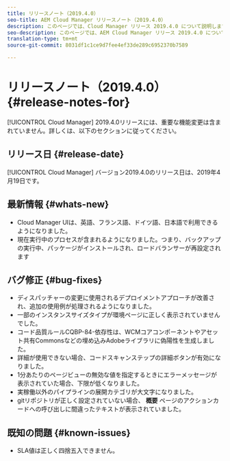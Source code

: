 ```yaml
---
title: リリースノート（2019.4.0）
seo-title: AEM Cloud Manager リリースノート（2019.4.0）
description: このページでは、Cloud Manager リリース 2019.4.0 について説明します。
seo-description: このページでは、AEM Cloud Manager リリース 2019.4.0 について説明します。
translation-type: tm+mt
source-git-commit: 8031df1c1ce9d7fee4ef33de289c6952370b7589

---
```



# リリースノート（2019.4.0） {#release-notes-for}

[!UICONTROL Cloud Manager] 2019.4.0リリースには、重要な機能変更は含まれていません。詳しくは、以下のセクションに従ってください。

## リリース日 {#release-date}

[!UICONTROL Cloud Manager] バージョン2019.4.0のリリース日は、2019年4月19日です。

## 最新情報 {#whats-new}

* Cloud Manager UIは、英語、フランス語、ドイツ語、日本語で利用できるようになりました。
* 現在実行中のプロセスが含まれるようになりました。つまり、バックアップの実行中、パッケージがインストールされ、ロードバランサーが再設定されます

## バグ修正 {#bug-fixes}

* ディスパッチャーの変更に使用されるデプロイメントアプローチが改善され、追加の使用例が処理されるようになりました。
* 一部のインスタンスサイズタイプが環境ページに正しく表示されていませんでした。
* コード品質ルールCQBP-84-依存性は、WCMコアコンポーネントやアセット共有Commonsなどの埋め込みAdobeライブラリに偽陽性を生成しました。
* 詳細が使用できない場合、コードスキャンステップの詳細ボタンが有効になりました。
* 1分あたりのページビューの無効な値を指定するときにエラーメッセージが表示されていた場合、下限が低くなりました。
* 実稼働以外のパイプラインの展開カテゴリが大文字になりました。
* gitリポジトリが正しく設定されていない場合、 **概要** ページのアクションカードへの呼び出しに間違ったテキストが表示されていました。

## 既知の問題 {#known-issues}

* SLA値は正しく四捨五入できません。
